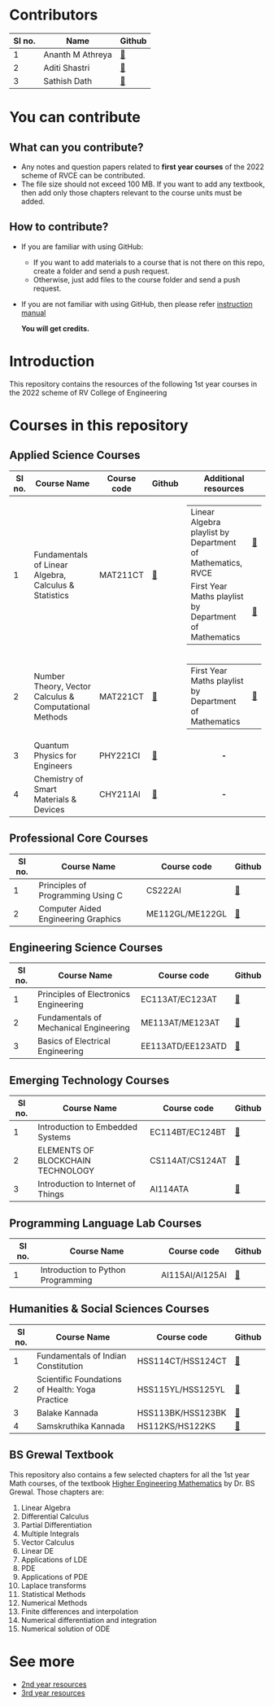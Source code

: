# Contributors
|**Sl no.**|**Name**|**Github**|
|-|-|-|
|1|Ananth M Athreya|[🔗](https://github.com/AnanthMAthreya)|
|2|Aditi Shastri|[🔗](https://github.com/AditiShastri)|
|3|Sathish Dath|[🔗](https://github.com/dath2006)|
# You can contribute
## What can you contribute?
- Any notes and question papers related to __first year courses__ of the 2022 scheme of RVCE can be contributed.
- The file size should not exceed 100 MB. If you want to add any textbook, then add only those chapters relevant to the course units must be added.
## How to contribute?
- If you are familiar with using GitHub:
  + If you want to add materials to a course that is not there on this repo, create a folder and send a push request.
  + Otherwise, just add files to the course folder and send a push request.
  
- If you are not familiar with using GitHub, then please refer [instruction manual](https://github.com/AnanthMAthreya/HowToContribute)

  __You will get credits.__
# Introduction
This repository contains the resources of the following 1st year courses in the 2022 scheme of RV College of Engineering
# Courses in this repository
## Applied Science Courses
|**Sl no.**|**Course Name**|**Course code**|**Github**|**Additional resources**|
|-|-|-|-|:-:|
|1|Fundamentals of Linear Algebra, Calculus & Statistics|MAT211CT|[🔗](https://github.com/AnanthMAthreya/1st-year-resources-2022-scheme-rvce/tree/main/1st_sem/Mathematics)|<table><tr><td>Linear Algebra playlist by Department of Mathematics, RVCE</td><td>[🔗](https://youtube.com/playlist?list=PLlzzm7LKQHC1zkIXcGlshq9e5C0UL7gvd&si=l-GXzlL91hD-6xHC)</td></tr><tr><td>First Year Maths playlist by Department of Mathematics</td><td>[🔗](https://youtube.com/playlist?list=PLlzzm7LKQHC3foeKqiqL24TAOFcdpWPWt&si=FCfN94JN0_vrNdeN)</td></tr></table>|
|2|Number Theory, Vector Calculus & Computational Methods|MAT221CT|[🔗](https://github.com/AnanthMAthreya/1st-year-resources-2022-scheme-rvce/tree/main/2nd%20sem/Maths(22MA21C))|<table><tr><td>First Year Maths playlist by Department of Mathematics</td><td>[🔗](https://youtube.com/playlist?list=PLlzzm7LKQHC3foeKqiqL24TAOFcdpWPWt&si=FCfN94JN0_vrNdeN)</td></tr></table>|
|3|Quantum Physics for Engineers|PHY221CI|[🔗](https://github.com/AnanthMAthreya/1st-year-resources-2022-scheme-rvce/tree/main/2nd%20sem/Physics(22PH22C))|**-**|
|4|Chemistry of Smart Materials & Devices|CHY211AI|[🔗](https://github.com/AnanthMAthreya/1st-year-resources-2022-scheme-rvce/tree/main/1st_sem/Chemistry)|**-**|
## Professional Core Courses
|**Sl no.**|**Course Name**|**Course code**|**Github**|
|-|-|-|-|
|1|Principles of Programming Using C|CS222AI|[🔗](https://github.com/AnanthMAthreya/1st-year-resources-2022-scheme-rvce/tree/main/2nd%20sem/Programming%20in%20C(22CS23))|
|2|Computer Aided Engineering Graphics|ME112GL/ME122GL|[🔗](https://github.com/AnanthMAthreya/1st-year-resources-2022-scheme-rvce/tree/main/1st_sem/CAED)|
## Engineering Science Courses
|**Sl no.**|**Course Name**|**Course code**|**Github**|
|-|-|-|-|
|1|Principles of Electronics Engineering|EC113AT/EC123AT|[🔗](https://github.com/AnanthMAthreya/1st-year-resources-2022-scheme-rvce/tree/main/Engineering%20Science%20courses(ESC)/Electronics%20ESC)|
|2|Fundamentals of Mechanical Engineering|ME113AT/ME123AT|[🔗](https://github.com/AnanthMAthreya/1st-year-resources-2022-scheme-rvce/tree/main/Engineering%20Science%20courses(ESC)/Mechanical(22ES24E))|
|3|Basics of Electrical Engineering|EE113ATD/EE123ATD|[🔗](https://github.com/AnanthMAthreya/1st-year-resources-2022-scheme-rvce/tree/main/Engineering%20Science%20courses(ESC)/Electrical%20ESC(EE113AT%2CEE123AT))|
## Emerging Technology Courses
|**Sl no.**|**Course Name**|**Course code**|**Github**|
|-|-|-|-|
|1|Introduction to Embedded Systems|EC114BT/EC124BT|[🔗](https://github.com/AnanthMAthreya/1st-year-resources-2022-scheme-rvce/tree/main/Emerging%20Technology%20Courses(ETC)/Embedded%20systems(22EM211))|
|2|ELEMENTS OF BLOCKCHAIN TECHNOLOGY|CS114AT/CS124AT|[🔗](https://github.com/AnanthMAthreya/1st-year-resources-2022-scheme-rvce/tree/main/Emerging%20Technology%20Courses(ETC)/Blockchain(CS124AT))|
|3|Introduction to Internet of Things|AI114ATA|[🔗](https://github.com/AnanthMAthreya/1st-year-resources-2022-scheme-rvce/tree/main/Emerging%20Technology%20Courses(ETC)/Introduction%20to%20Internet%20of%20Things(AI114ATA))|
## Programming Language Lab Courses
|**Sl no.**|**Course Name**|**Course code**|**Github**|
|-|-|-|-|
|1|Introduction to Python Programming|AI115AI/AI125AI|[🔗](https://github.com/AnanthMAthreya/1st-year-resources-2022-scheme-rvce/tree/main/Programming%20Language%20Course(PLC)/Python%20PLC)|
## Humanities & Social Sciences Courses
|**Sl no.**|**Course Name**|**Course code**|**Github**|
|-|-|-|-|
|1|Fundamentals of Indian Constitution|HSS114CT/HSS124CT|[🔗](https://github.com/AnanthMAthreya/1st-year-resources-2022-scheme-rvce/tree/main/1st_sem/Indian%20constitution)|
|2|Scientific Foundations of Health: Yoga Practice|HSS115YL/HSS125YL|[🔗](https://github.com/AnanthMAthreya/1st-year-resources-2022-scheme-rvce/tree/main/1st_sem/Indian%20constitution)|
|3|Balake Kannada|HSS113BK/HSS123BK|[🔗](https://github.com/AnanthMAthreya/1st-year-resources-2022-scheme-rvce/tree/main/2nd%20sem)|
|4|Samskruthika Kannada|HS112KS/HS122KS|[🔗](https://github.com/AnanthMAthreya/1st-year-resources-2022-scheme-rvce/tree/main/2nd%20sem/Samskrithika%20Kannada%20(HS112KS))
## BS Grewal Textbook
This repository also contains a few selected chapters for all the 1st year Math courses, of the textbook [Higher Engineering Mathematics](https://github.com/AnanthMAthreya/1st-year-resources-2022-scheme-rvce/tree/main/BS%20Grewal%20Math%20textbook) by Dr. BS Grewal. Those chapters are:
1) Linear Algebra
2) Differential Calculus
3) Partial Differentiation
4) Multiple Integrals
5) Vector Calculus
6) Linear DE
7) Applications of LDE
8) PDE
9) Applications of PDE
10) Laplace transforms
11) Statistical Methods
12) Numerical Methods
13) Finite differences and interpolation
14) Numerical differentiation and integration
15) Numerical solution of ODE
# See more
- [2nd year resources](https://github.com/AnanthMAthreya/2nd-year-resources-2022-scheme-rvce)
- [3rd year resources](https://github.com/AnanthMAthreya/3rd-year-resources-2022-scheme-rvce)

